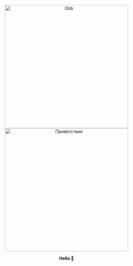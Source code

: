 
<div align="center">
    <img src="https://github.com/user-attachments/assets/8a187499-d796-4ff4-9e8d-2c79e23875bb" width="400" alt="Ghb">
</div>











<div align="center">
   <img src="https://github.com/user-attachments/assets/9c037dec-0a03-435e-ae46-7bae170bf6eb" width="400" alt="Приветствие">
</div>
 

<p align="center">
   <b> Hello 👋 </b>
</p>  





<!--
**Nami-can/Nami-can** is a ✨ _special_ ✨ repository because its `README.md` (this file) appears on your GitHub profile.

Here are some ideas to get you started:

- 🔭 I’m currently working on ...
- 🌱 I’m currently learning ...
- 👯 I’m looking to collaborate on ...
- 🤔 I’m looking for help with ...
- 💬 Ask me about ...
- 📫 How to reach me: ...
- 😄 Pronouns: ...
- ⚡ Fun fact: ...
-->
